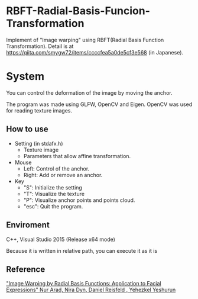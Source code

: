 # RBFT-Radial-Basis-Funcion-Transformation

Implement of "Image warping" using RBFT(Radial Basis Function Transformation).
Detail is at https://qiita.com/smygw72/items/ccccfea5a0de5cf3e568 (in Japanese).

# System
You can control the deformation of the image by moving the anchor.


The program was made using GLFW, OpenCV and Eigen.
OpenCV was used for reading texture images.


## How to use
- Setting (in stdafx.h)
  - Texture image
  - Parameters that allow affine transformation.
- Mouse
  - Left: Control of the anchor.
  - Right: Add or remove an anchor.
- Key
  - "S": Initialize the setting
  - "T": Visualize the texture
  - "P": Visualize anchor points and points cloud.
  - "esc": Quit the program.


## Enviroment
C++, Visual Studio 2015 (Release x64 mode)

Because it is written in relative path, you can execute it as it is




## Reference
["Image Warping by Radial Basis
Functions: Application to Facial
Expressions" Nur Arad, Nira Dyn, Daniel Reisfeld
, Yehezkel Yeshurun
](https://www.researchgate.net/profile/Daniel_Reisfeld/publication/2255034_Image_Warping_by_Radial_Basis_Functions_Application_to_Facial_Expressions/links/02e7e51f7943d959ec000000.pdf)
